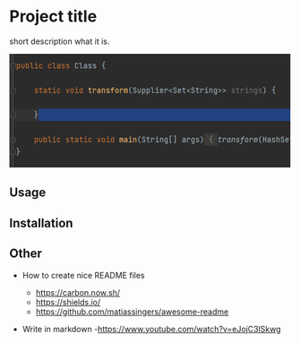 # Project title

short description what it is.

![](code-snip.gif)


## Usage

## Installation

## Other
- How to create nice README files
  - https://carbon.now.sh/
  - https://shields.io/
  - https://github.com/matiassingers/awesome-readme

- Write in markdown
  -https://www.youtube.com/watch?v=eJojC3lSkwg
